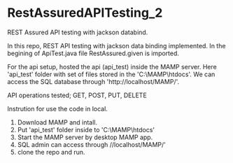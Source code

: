 # RestAssuredAPITesting_2
REST Assured API  testing with jackson databind.

In this repo, REST API testing with jackson data binding implemented.
In the begining of ApiTest.java file RestAssured.given is imported.

For the api setup, hosted the api (api_test) inside the MAMP server.
Here 'api_test' folder with set of files stored in the 'C:\MAMP\htdocs'.
We can access the SQL database through 'http://localhost/MAMP/'.

API operations tested;
GET, POST, PUT, DELETE

Instrution for use the code in local.
1. Download MAMP and intall.
2. Put 'api_test' folder inside to 'C:\MAMP\htdocs'
3. Start the MAMP server by desktop MAMP app.
4. SQL admin can access through //localhost/MAMP/'
5. clone the repo and run.

